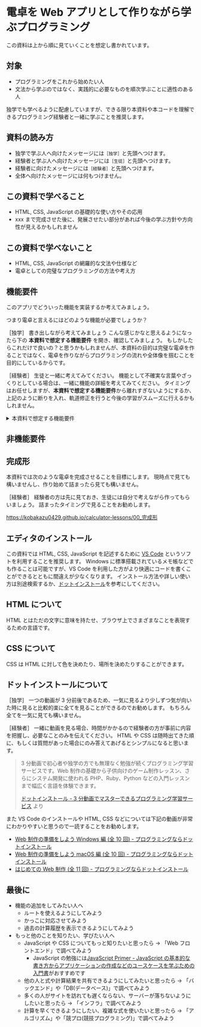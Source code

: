 # 電卓を Web アプリとして作りながら学ぶプログラミング

この資料は上から順に見ていくことを想定し書かれています。

## 対象

- プログラミングをこれから始めたい人
- 文法から学ぶのではなく、実践的に必要なものを順次学ぶことに適性のある人

独学でも学べるように配慮していますが、できる限り本資料や本コードを理解できるプログラミング経験者と一緒に学ぶことを推奨します。

## 資料の読み方

- 独学で学ぶ人へ向けたメッセージには`［独学］`と先頭へつけます。
- 経験者と学ぶ人へ向けたメッセージには`［生徒］`と先頭へつけます。
- 経験者に向けたメッセージには`［経験者］`と先頭へつけます。
- 全体へ向けたメッセージには何もつけません。

## この資料で学べること

- HTML, CSS, JavaScript の基礎的な使い方やその応用
- xxx まで完成させた後に、発展させたい部分があれば今後の学ぶ方針や方向性が見えるかもしれません

## この資料で学べないこと

- HTML, CSS, JavaScript の網羅的な文法や仕様など
- 電卓としての完璧なプログラミングの方法や考え方

## 機能要件

このアプリでどういった機能を実装するか考えてみましょう。

つまり電卓と言えるにはどのような機能が必要でしょうか？

［独学］
書き出しながら考えてみましょう
こんな感じかなと思えるようになったら下の **本資料で想定する機能要件** を開き、確認してみましょう。
もしかしたらこれだけで良いの？と思うかもしれませんが、本資料の目的は完璧な電卓を作ることではなく、電卓を作りながらプログラミングの流れや全体像を掴むことを目的にしているからです。

［経験者］
生徒と一緒に考えてみてください。
機能として不確実な言葉やざっくりとしている場合は、一緒に機能の詳細を考えてみてください。
タイミングはお任せしますが、**本資料で想定する機能要件**から離れすぎないようにするか、上記のように断りを入れ、軌道修正を行うと今後の学習がスムーズに行えるかもしれません。

<details>
  <summary>本資料で想定する機能要件</summary>
- 1 桁の数値同士で次の演算ができること
  - 足し算
  - 引き算
  - 掛け算
  - 割り算
- 全て削除できること
- 最後に打った文字を削除できること
- 前の計算から引き続き計算できること
- 計算中の式が確認できること
- 計算結果が確認できること
</details>

## 非機能要件

## 完成形

本資料では次のような電卓を完成させることを目標にします。
現時点で見ても構いませんし、作り始めて詰まったら見ても構いません。

［経験者］
経験者の方は先に見ておき、生徒には自分で考えながら作ってもらいましょう。
詰まったタイミングで見ることをお勧めします。

https://kobakazu0429.github.io/calculator-lessons/00_完成形

## エディタのインストール

この資料では HTML, CSS, JavaScript を記述するために [VS Code](https://code.visualstudio.com/) というソフトを利用することを推奨します。
Windows に標準搭載されているメモ帳などでも作ることは可能ですが、VS Code を利用した方がより快適にコードを書くことができるとともに間違えが少なくなります。
インストール方法や詳しい使い方は別途検索するか、[ドットインストール](#ドットインストール)を参考にしてください。

## HTML について

HTML とはただの文字に意味を持たせ、ブラウザ上でさまざまなことを表現するための言語です。

## CSS について

CSS は HTML に対して色を決めたり、場所を決めたりすることができます。

## ドットインストールについて

［独学］
一つの動画が 3 分前後であるため、一気に見るより少しずつ気が向いた時に見ると比較的楽に全てを見ることができるのでお勧めします。
もちろん全てを一気に見ても構いません。

［経験者］
一緒に動画を見る場合、時間がかかるので経験者の方が事前に内容を把握し、必要なことのみを伝えてください。
HTML や CSS は随時出てきた順に、もしくは質問があった場合にのみ答えてあげるとシンプルになると思います。

> 3 分動画で初心者や独学の方でも無理なく勉強が続くプログラミング学習サービスです。Web 制作の基礎から子供向けのゲーム制作レッスン、さらにシステム開発に使われる PHP、Ruby、Python などの入門レッスンまで幅広く言語を体験できます。
>
> [ドットインストール - 3 分動画でマスターできるプログラミング学習サービス](https://dotinstall.com/) より

また VS Code のインストールや HTML, CSS などについては下記の動画が非常にわかりやすいと思うので一読することをお勧めします。

- [Web 制作の準備をしよう Windows 編 (全 10 回) - プログラミングならドットインストール](https://dotinstall.com/lessons/basic_pcsetup_win_v4)
- [Web 制作の準備をしよう macOS 編 (全 10 回) - プログラミングならドットインストール](https://dotinstall.com/lessons/basic_pcsetup_mac_v4)
- [はじめての Web 制作 (全 11 回) - プログラミングならドットインストール](https://dotinstall.com/lessons/basic_website)

## 最後に

- 機能の追加をしてみたい人へ
  - ルートを使えるようにしてみよう
  - かっこに対応させてみよう
  - 過去の計算履歴を表示できるようにしてみよう
- もっと他のことを知りたい、学びたい人へ
  - JavaScript や CSS についてもっと知りたいと思ったら → 「Web フロントエンド」で調べてみよう
    - JavaScript の勉強には[JavaScript Primer - JavaScript の基本的な書き方からアプリケーションの作成などのユースケースを学ぶための入門書](https://jsprimer.net/)がおすすめです
  - 他の人と式や計算結果を共有できるようにしてみたいと思ったら → 「バックエンド」や「DB(データベース)」で調べてみよう
  - 多くの人がサイトを訪れても遅くならない、サーバーが落ちないようにしたいと思ったら → 「インフラ」で調べてみよう
  - 計算を早くできるようにしたい、複雑な式を使いたいと思ったら → 「アルゴリズム」や「競プロ(競技プログラミング)」で調べてみよう
